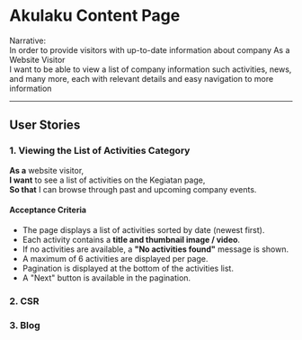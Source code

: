 # Akulaku Content Page

Narrative:  
In order to provide visitors with up-to-date information about company
As a Website Visitor  
I want to be able to view a list of company information such activities, news, and many more, each with relevant details and easy navigation to more information

---

## User Stories

### 1. Viewing the List of Activities Category

**As a** website visitor,  
**I want** to see a list of activities on the Kegiatan page,  
**So that** I can browse through past and upcoming company events.

#### Acceptance Criteria

- The page displays a list of activities sorted by date (newest first).
- Each activity contains a **title and thumbnail image / video**.
- If no activities are available, a **"No activities found"** message is shown.
- A maximum of 6 activities are displayed per page.
- Pagination is displayed at the bottom of the activities list.
- A "Next" button is available in the pagination.

### 2. CSR

### 3. Blog
